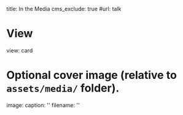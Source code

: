 title: In the Media
cms_exclude: true
#url: talk

# View
view: card

# Optional cover image (relative to `assets/media/` folder).
image:
  caption: ''
  filename: ''